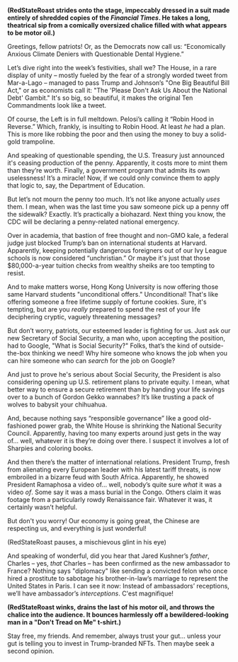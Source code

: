**(RedStateRoast strides onto the stage, impeccably dressed in a suit made entirely of shredded copies of the *Financial Times*. He takes a long, theatrical sip from a comically oversized chalice filled with what appears to be motor oil.)**

Greetings, fellow patriots! Or, as the Democrats now call us: “Economically Anxious Climate Deniers with Questionable Dental Hygiene.”

Let’s dive right into the week’s festivities, shall we? The House, in a rare display of unity – mostly fueled by the fear of a strongly worded tweet from Mar-a-Lago – managed to pass Trump and Johnson’s "One Big Beautiful Bill Act," or as economists call it: "The 'Please Don't Ask Us About the National Debt' Gambit." It's so big, so beautiful, it makes the original Ten Commandments look like a tweet.

Of course, the Left is in full meltdown. Pelosi’s calling it “Robin Hood in Reverse.” Which, frankly, is insulting to Robin Hood. At least *he* had a plan. This is more like robbing the poor and then using the money to buy a solid-gold trampoline.

And speaking of questionable spending, the U.S. Treasury just announced it's ceasing production of the penny. Apparently, it costs more to mint them than they’re worth. Finally, a government program that admits its own uselessness! It’s a miracle! Now, if we could only convince them to apply that logic to, say, the Department of Education.

But let’s not mourn the penny too much. It’s not like anyone actually *uses* them. I mean, when was the last time you saw someone pick up a penny off the sidewalk? Exactly. It’s practically a biohazard. Next thing you know, the CDC will be declaring a penny-related national emergency.

Over in academia, that bastion of free thought and non-GMO kale, a federal judge just blocked Trump’s ban on international students at Harvard. Apparently, keeping potentially dangerous foreigners out of our Ivy League schools is now considered “unchristian.” Or maybe it's just that those $80,000-a-year tuition checks from wealthy sheiks are too tempting to resist.

And to make matters worse, Hong Kong University is now offering those same Harvard students "unconditional offers." Unconditional! That's like offering someone a free lifetime supply of fortune cookies. Sure, it's tempting, but are you *really* prepared to spend the rest of your life deciphering cryptic, vaguely threatening messages?

But don’t worry, patriots, our esteemed leader is fighting for us. Just ask our new Secretary of Social Security, a man who, upon accepting the position, had to Google, "What is Social Security?" Folks, that’s the kind of outside-the-box thinking we need! Why hire someone who knows the job when you can hire someone who can *search* for the job on Google?

And just to prove he's serious about Social Security, the President is also considering opening up U.S. retirement plans to private equity. I mean, what better way to ensure a secure retirement than by handing your life savings over to a bunch of Gordon Gekko wannabes? It’s like trusting a pack of wolves to babysit your chihuahua.

And, because nothing says “responsible governance” like a good old-fashioned power grab, the White House is shrinking the National Security Council. Apparently, having too many experts around just gets in the way of… well, whatever it is they’re doing over there. I suspect it involves a lot of Sharpies and coloring books.

And then there’s the matter of international relations. President Trump, fresh from alienating every European leader with his latest tariff threats, is now embroiled in a bizarre feud with South Africa. Apparently, he showed President Ramaphosa a video of… well, nobody’s quite sure *what* it was a video *of*. Some say it was a mass burial in the Congo. Others claim it was footage from a particularly rowdy Renaissance fair. Whatever it was, it certainly wasn’t helpful.

But don't you worry! Our economy is going great, the Chinese are respecting us, and everything is just wonderful!

(RedStateRoast pauses, a mischievous glint in his eye)

And speaking of wonderful, did you hear that Jared Kushner’s *father*, Charles – yes, *that* Charles – has been confirmed as the new ambassador to France? Nothing says "diplomacy" like sending a convicted felon who once hired a prostitute to sabotage his brother-in-law’s marriage to represent the United States in Paris. I can see it now: Instead of ambassadors’ receptions, we’ll have ambassador’s *interceptions*. C'est magnifique!

**(RedStateRoast winks, drains the last of his motor oil, and throws the chalice into the audience. It bounces harmlessly off a bewildered-looking man in a "Don't Tread on Me" t-shirt.)**

Stay free, my friends. And remember, always trust your gut… unless your gut is telling you to invest in Trump-branded NFTs. Then maybe seek a second opinion.